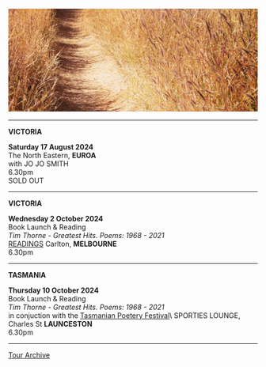 ![](data/image/news/tourbanner2.jpg)
 
* * * * * 

**VICTORIA**
   
**Saturday 17 August 2024**\
The North Eastern, **EUROA**\
with JO JO SMITH\
6.30pm\
SOLD OUT 

* * * * *

**VICTORIA**

**Wednesday 2 October 2024**\
Book Launch & Reading\
*Tim Thorne - Greatest Hits. Poems: 1968 - 2021*   
[READINGS](https://www.readings.com.au/events/poetry-launch-tim-thorne-greatest-hits) Carlton, **MELBOURNE**\
6.30pm

* * * * *

**TASMANIA**

**Thursday 10 October 2024**\
Book Launch & Reading\
*Tim Thorne - Greatest Hits. Poems: 1968 - 2021*   
in conjuction with the [Tasmanian Poetery Festival](https://www.trybooking.com/events/landing/1263464)\ 
SPORTIES LOUNGE, Charles St **LAUNCESTON**\
6.30pm  


* * * * *

[Tour Archive](tour/archive)
